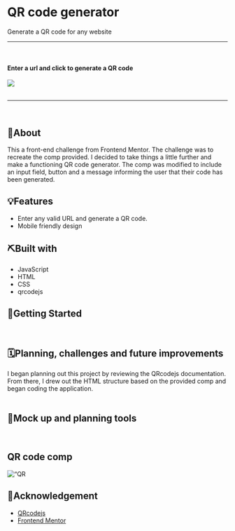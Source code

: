 <div align=“center”>
  <!— Add your project logo if you have any —>
</div> 
  <h1 align=“center”>QR code generator</h1>
  <p align=“center”>
    Generate a QR code for any website
  </p>
  
<hr />
<br />

<div>
  <h4 align=“center”>Enter a url and click to generate a QR code</h4>
  <img align=“center” src=“./qr-code.gif” height=“720”/>
</div>

<br/>
<hr />
<br/>

## 🧐About

This a front-end challenge from Frontend Mentor. The challenge was to recreate the comp provided. I decided to take things a little further and make a functioning QR code generator. The comp was modified to include an input field, button and a message informing the user that their code has been generated.
<br/>

## 💡Features

- Enter any valid URL and generate a QR code.
- Mobile friendly design
  <br/>

## ⛏️Built with

- JavaScript
- HTML
- CSS
- qrcodejs

## 🏁Getting Started

<br/>

## 🗓Planning, challenges and future improvements

I began planning out this project by reviewing the QRcodejs documentation. From there, I drew out the HTML structure based on the provided comp and began coding the application.
<br/>
<br />

## 🔧Mock up and planning tools

<br/>

<div align=“center”>
  
  <h2>QR code comp</h2>
  <img src=“./design/mobile-design.jpg” alt=“QR code generator comp”>
</div>

## 🎉Acknowledgement

- [QRcodejs](https://github.com/davidshimjs/qrcodejs)
- [Frontend Mentor](https://www.frontendmentor.io/home)
